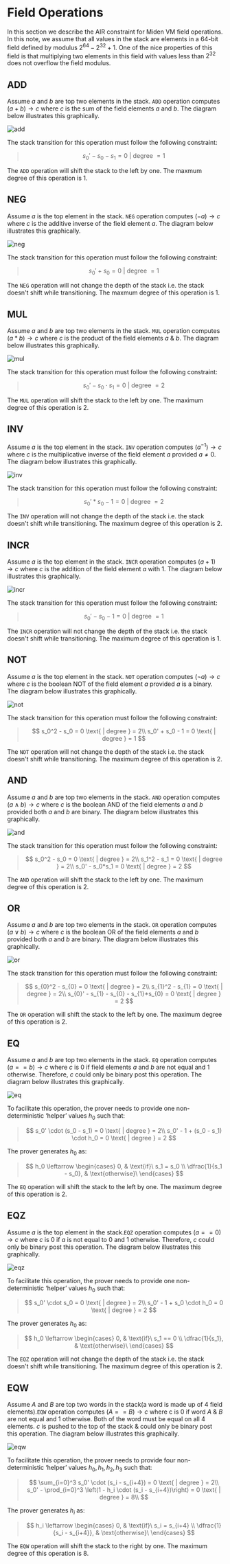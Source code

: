 # Field Operations
In this section we describe the AIR constraint for Miden VM field operations. In this note, we assume that all values in the stack are elements in a 64-bit field defined by modulus $2^{64} − 2^{32} + 1$. One of the nice properties of this field is that multiplying two elements in this field with values less than $2^{32}$ does not overflow the field modulus. 

## ADD
Assume $a$ and $b$ are top two elements in the stack. `ADD` operation computes $(a + b) \rightarrow c$ where $c$ is the sum of the field elements $a$ and $b$. The diagram below illustrates this graphically.

![add](../../assets/design/stack/field_operations/ADD.png)

The stack transition for this operation must follow the following constraint: 

> $$
s_0' - s_0 - s_1 = 0 \text{ | degree } = 1
$$

The `ADD` operation will shift the stack to the left by one. The maxmum degree of this operation is $1$.

## NEG

Assume $a$ is the top element in the stack. `NEG` operation computes $(-a) \rightarrow c$ where $c$ is the additive inverse of the field element $a$. The diagram below illustrates this graphically.

![neg](../../assets/design/stack/field_operations/NEG.png)

The stack transition for this operation must follow the following constraint:

> $$
s_0' + s_0 = 0 \text{ | degree } = 1
$$

The `NEG` operation will not change the depth of the stack i.e. the stack doesn't shift while transitioning. The maxmum degree of this operation is $1$.

## MUL

Assume $a$ and $b$ are top two elements in the stack. `MUL` operation computes $(a * b) \rightarrow c$ where $c$ is the product of the field elements $a$ & $b$. The diagram below illustrates this graphically.

![mul](../../assets/design/stack/field_operations/MUL.png)

The stack transition for this operation must follow the following constraint:

> $$
s_0' - s_0 \cdot s_1 = 0 \text{ | degree } = 2
$$

The `MUL` operation will shift the stack to the left by one. The maximum degree of this operation is $2$.

## INV

Assume $a$ is the top element in the stack. `INV` operation computes $(a^{-1}) \rightarrow c$ where $c$ is the multiplicative inverse of the field element $a$ provided $a \neq 0$. The diagram below illustrates this graphically.

![inv](../../assets/design/stack/field_operations/INV.png)

The stack transition for this operation must follow the following constraint:

> $$
s_0'*s_0 - 1 = 0 \text{ | degree } = 2
$$

The `INV` operation will not change the depth of the stack i.e. the stack doesn't shift while transitioning. The maximum degree of this operation is $2$.

## INCR

Assume $a$ is the top element in the stack. `INCR` operation computes $(a+1) \rightarrow c$ where $c$ is the addition of the field element $a$ with $1$. The diagram below illustrates this graphically.

![incr](../../assets/design/stack/field_operations/INCR.png)


The stack transition for this operation must follow the following constraint:

> $$
s_0' - s_0 - 1 = 0 \text{ | degree } = 1
$$

The `INCR` operation will not change the depth of the stack i.e. the stack doesn't shift while transitioning. The maximum degree of this operation is $1$.

## NOT

Assume $a$ is the top element in the stack. `NOT` operation computes $(\lnot a) \rightarrow c$ where $c$ is the boolean NOT of the field element $a$ provided $a$ is a binary. The diagram below illustrates this graphically.

![not](../../assets/design/stack/field_operations/NOT.png)


The stack transition for this operation must follow the following constraint:

> $$
s_0^2 - s_0 = 0 \text{ | degree } = 2\\ 
s_0' + s_0 - 1 = 0 \text{ | degree } = 1
$$


The `NOT` operation will not change the depth of the stack i.e. the stack doesn't shift while transitioning. The maximum degree of this operation is $2$.

## AND

Assume $a$ and $b$ are top two elements in the stack. `AND` operation computes $(a \land b) \rightarrow c$ where $c$ is the boolean AND of the field elements $a$ and $b$ provided both $a$ and $b$ are binary. The diagram below illustrates this graphically.

![and](../../assets/design/stack/field_operations/AND.png)

The stack transition for this operation must follow the following constraint:

> $$
s_0^2 - s_0 = 0 \text{ | degree } = 2\\
s_1^2 - s_1 = 0 \text{ | degree } = 2\\
s_0' - s_0*s_1 = 0 \text{ | degree } = 2
$$

The `AND` operation will shift the stack to the left by one. The maximum degree of this operation is $2$.

## OR

Assume $a$ and $b$ are top two elements in the stack. `OR` operation computes $(a \lor b) \rightarrow c$ where $c$ is the boolean OR of the field elements $a$ and $b$ provided both $a$ and $b$ are binary. The diagram below illustrates this graphically.

![or](../../assets/design/stack/field_operations/OR.png)

The stack transition for this operation must follow the following constraint:

> $$
s_{0}^2 - s_{0} = 0 \text{ | degree } = 2\\
s_{1}^2 - s_{1} = 0 \text{ | degree } = 2\\
s_{0}' - s_{1} - s_{0} - s_{1}*s_{0} = 0 \text{ | degree } = 2
$$

The `OR` operation will shift the stack to the left by one. The maximum degree of this operation is $2$.

## EQ

Assume $a$ and $b$ are top two elements in the stack. `EQ` operation computes $(a == b) \rightarrow c$ where $c$ is $0$ if field elements $a$ and $b$ are not equal and $1$ otherwise. Therefore, $c$ could only be binary post this operation. The diagram below illustrates this graphically.

![eq](../../assets/design/stack/field_operations/EQ.png)

To facilitate this operation, the prover needs to provide one non-deterministic ‘helper’ values $h_0$ such that:

> $$
s_0' \cdot (s_0 - s_1) = 0 \text{ | degree } = 2\\
s_0' - 1 + (s_0 - s_1) \cdot h_0 = 0 \text{ | degree } = 2
$$

The prover generates $h_0$ as:

> $$
h_0 \leftarrow \begin{cases} 0, & \text{if}\ s_1 = s_0 \\ \dfrac{1}{s_1 - s_0}, & \text{otherwise}\ \end{cases}
$$

The `EQ` operation will shift the stack to the left by one. The maximum degree of this operation is $2$.

## EQZ

Assume $a$ is the top element in the stack.`EQZ` operation computes $(a == 0) \rightarrow c$ where $c$ is $0$ if $a$ is not equal to $0$ and $1$ otherwise. Therefore, $c$ could only be binary post this operation. The diagram below illustrates this graphically.

![eqz](../../assets/design/stack/field_operations/EQZ.png)

To facilitate this operation, the prover needs to provide one non-deterministic ‘helper’ values $h_0$ such that:

> $$
s_0' \cdot s_0 = 0 \text{ | degree } = 2\\
s_0' - 1 + s_0 \cdot h_0 = 0 \text{ | degree } = 2
$$

The prover generates $h_0$ as:

> $$
h_0 \leftarrow \begin{cases} 0, & \text{if}\ s_1 == 0 \\ \dfrac{1}{s_1}, & \text{otherwise}\ \end{cases}
$$


The `EQZ` operation will not change the depth of the stack i.e. the stack doesn't shift while transitioning.  The maximum degree of this operation is $2$.

## EQW

Assume $A$ and $B$ are top two words in the stack(a word is made up of 4 field elements).`EQW` operation computes $(A == B) \rightarrow c$ where c is $0$ if word $A$ & $B$ are not equal and $1$ otherwise. Both of the word must be equal on all 4 elements. $c$ is pushed to the top of the stack & could only be binary post this operation. The diagram below illustrates this graphically.

![eqw](../../assets/design/stack/field_operations/EQW.png)

To facilitate this operation, the prover needs to provide four non-deterministic ‘helper’ values $h_0, h_1, h_2, h_3$ such that:

> $$
\sum_{i=0}^3 s_0' \cdot (s_i - s_{i+4}) = 0 \text{ | degree } = 2\\
s_0' - \prod_{i=0}^3 \left(1 - h_i \cdot (s_i - s_{i+4})\right) = 0 \text{ | degree } = 8\\
$$

The prover generates $h_i$ as:

> $$
h_i \leftarrow \begin{cases} 0, & \text{if}\ s_i = s_{i+4} \\ \dfrac{1}{s_i - s_{i+4}}, & \text{otherwise}\ \end{cases}
$$

The `EQW` operation will shift the stack to the right by one. The maximum degree of this operation is $8$.